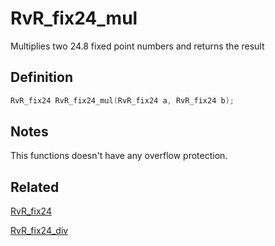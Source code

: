 # RvR_fix24_mul

Multiplies two 24.8 fixed point numbers and returns the result

## Definition

```c
RvR_fix24 RvR_fix24_mul(RvR_fix24 a, RvR_fix24 b);
```

## Notes

This functions doesn't have any overflow protection.

## Related

[RvR_fix24](/rvr/rvr/fix24)

[RvR_fix24_div](/rvr/rvr/fix24_div)
